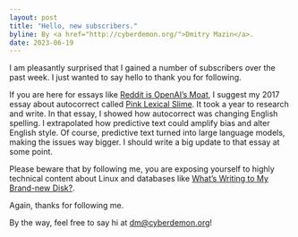 ```yaml
---
layout: post
title: "Hello, new subscribers."
byline: By <a href="http://cyberdemon.org/">Dmitry Mazin</a>.
date: 2023-06-19
---
```

I am pleasantly surprised that I gained a number of subscribers over the past week. I just wanted to say hello to thank you for following.

If you are here for essays like [Reddit is OpenAI’s Moat](/2023/06/14/reddit-moat.html), I suggest my 2017 essay about autocorrect called [Pink Lexical Slime](/2017/12/12/pink-lexical-slime.html). It took a year to research and write. In that essay, I showed how autocorrect was changing English spelling. I extrapolated how predictive text could amplify bias and alter English style. Of course, predictive text turned into large language models, making the issues way bigger. I should write a big update to that essay at some point.

Please beware that by following me, you are exposing yourself to highly technical content about Linux and databases like [What’s Writing to My Brand-new Disk?](/2023/04/06/whats-writing-to-my-disk.html). 

Again, thanks for following me.

By the way, feel free to say hi at dm@cyberdemon.org!